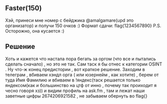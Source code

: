 Faster(150)
 ------

Хэй, принеси мне номер с бейджика @amalgamare(upd это организатор) и получи 150 очков :) Формат сдачи: flag{1234567890} P.S. Осторожно, она кусается :)

Решение
------
Хоть и кажется что настала пора бегать за оргом (что все и пытались сделать сначало) , но это не так. Сам таск я бы отнес к категории OSINT . Ну что-ж конец предистории , вот краткое решение.
Заходим в телеграм , вбиваем хэндл орга ( или юзернейм , как хотите) , берем от туда Имя Фамилию и вбиваем в !яндекс(таск решается только яндексом(как и большинство на цтф от инно , почему так проиходит я чесно говоря хз)) и видим профиль на ask.fm , там и лежат наши заветные цифры 2674206921582 , не забываем обернуть во flag{}
